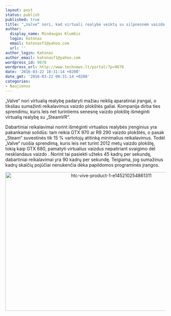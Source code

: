 ```yaml
---
layout: post
status: publish
published: true
title: "„Valve“ nori, kad virtuali realybė veiktų su silpnesnėm vaizdo plokštėm"
author:
  display_name: Mindaugas Klumbis
  login: Katonas
  email: katonasf1@yahoo.com
  url: ''
author_login: Katonas
author_email: katonasf1@yahoo.com
wordpress_id: 9678
wordpress_url: http://www.technews.lt/portal/?p=9678
date: '2016-03-22 10:31:14 +0200'
date_gmt: '2016-03-22 08:31:14 +0200'
categories:
- Naujienos
---
```

<p>„Valve“ nori virtualią realybę padaryti mažiau reiklią aparatiniai įrangai, o tiksliau sumažinti reikalavimus vaizdo plokštės galiai. Kompanija dirba ties sprendimu, kuris leis net turintiems senesnę vaizdo plokštę išmėginti virtualią realybę su „SteamVR“.</p>
<p>Dabartiniai reikalavimai norint išmėginti virtualios realybės įrenginius yra pakankamai solidūs: tam reikia GTX 970 ar R9 290 vaizdo plokštės, o pasak „Steam“ suvestinės tik 15 % vartotojų atitinką minimalius reikalavimus. Todėl „Valve“ ruošia sprendimą, kuris leis net turint 2012 metų vaizdo plokštę, tokią kaip GTX 680, pamatyti virtualius vaizdus nepatiriant svaigimo dėl nesklandaus vaizdo . Norint tai pasiekti užteks 45 kadrų per sekundę, dabartiniai reikalavimai yra 90 kadrų per sekundę. Teigiama, jog sumažinus kadrų skaičių pojūčiai nenukenčia dėka papildomos programinės įrangos.</p>
<p style="text-align: center;"><a href="http://www.technews.lt/portal/wp-content/uploads/2016/03/htc-vive-product-1-e145210254861311.jpg"><img class="alignnone wp-image-9679 size-full" src="http://www.technews.lt/portal/wp-content/uploads/2016/03/htc-vive-product-1-e145210254861311.jpg" alt="htc-vive-product-1-e145210254861311" width="650" height="434" /></a></p>
